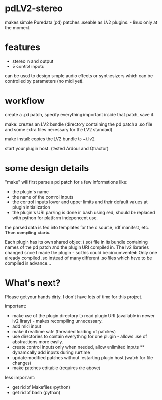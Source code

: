 pdLV2-stereo
============

makes simple Puredata (pd) patches useable as LV2 plugins. - linux only at the moment. 

features
========
* stereo in and output
* 5 control inputs

can be used to design simple audio effects or synthesizers which can be controlled by parameters (no midi yet).


workflow
========

create a .pd patch, specify everything important inside that patch, save it.

make: creates an LV2 bundle (directory containing the pd patch a .so file and some extra files necessary for the LV2 standard)

make install: copies the LV2 bundle to ~/.lv2

start your plugin host. (tested Ardour and Qtractor)

some design details
===================
"make" will first parse a pd patch for a few informations like:
* the plugin's name
* the name of the control inputs
* the control inputs lower and upper limits and their default values at plugin initialization
* the plugin's URI
parsing is done in bash using sed, should be replaced with python for platform independent use.

the parsed data is fed into templates for the c source, rdf manifest, etc. Then compiling starts.

Each plugin has its own shared object (.so) file in its bundle containing names of the pd patch and the plugin URI compiled in.
The lv2 libraries changed since I made the plugin - so this could be circumvented: Only one already compiled .so
instead of many different .so files which have to be compiled in advance...

What's next?
============

Please get your hands dirty. I don't have lots of time for this project.

important:
* make use of the plugin directory to read plugin URI (available in newer lv2 lirary) - makes recompiling unnecessary.
* add midi input
* make it realtime safe (threaded loading of patches)
* use directories to contain everything for one plugin - allows use of abstractions more easily.
* create control inputs only when needed, allow unlimited inputs
** dynamically add inputs during runtime
* update modified patches without restarting plugin host (watch for file changes)
* make patches editable (requires the above)


less important:
* get rid of Makefiles (python)
* get rid of bash (python)
